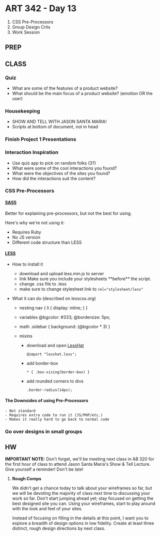 ART 342 - Day 13
=======================================

1. CSS Pre-Processors
2. Group Design Crits
3. Work Session


PREP
---------------------------------------



CLASS
---------------------------------------

### Quiz

- What are some of the features of a product website?
- What should be the main focus of a product website? (emotion OR the user)


### Housekeeping

- SHOW AND TELL WITH JASON SANTA MARIA!
- Scripts at bottom of document, not in head



### Finish Project 1 Presentations


### Interaction Inspiration
- Use quiz app to pick on random folks (3?)
- What were some of the cool interactions you found?
- What were the objectives of the sites you found?
- How did the interactions suit the content?





### CSS Pre-Processors

#### [SASS](http://sass-lang.com/guide)
Better for explaining pre-processors, but not the best for using.

Here's why we're not using it:

- Requires Ruby
- No JS version
- Different code structure than LESS


#### [LESS](http://lesscss.org/)

- How to install it
	- download and upload less.min.js to server
	- link
		<link rel="stylesheet/less" type="text/css" href="styles.less" />
		<script src="less.js" type="text/javascript"></script>
		Make sure you include your stylesheets **before** the script.
	- change .css file to .less
	- make sure to change stylesheet link to `rel="stylesheet/less"`


- What it can do (described on lesscss.org) 
	- nesting
		nav {
			li { display: inline; }
		}
	- variables
		@bgcolor: #333;
		@bordersize: 5px;

	- math
		.sidebar { background: (@bgcolor * 3) }
	
	- mixins
		- download and open [LessHat](http://lesshat.com/)
		
			`@import "lesshat.less";`
		
		- add border-box
			
			`* {
				.box-sizing(border-box)
			}`
		
		- add rounded corners to divs

			`.border-radius(14px);`





#### The Downsides of using Pre-Processors
	- Not standard
	- Requires extra code to run it (JS/PHP/etc.)
	- Makes it really hard to go back to normal code
	

### Go over designs in small groups


HW
---------------------------------------

**IMPORTANT NOTE:** Don't forget, we'll be meeting next class in AB 320 for the first hour of class to attend Jason Santa Maria's Show & Tell Lecture. Give yourself a reminder! Don't be late!

1. **Rough Comps**

	We didn't get a chance today to talk about your wireframes so far, but we will be devoting the majority of class next time to discussing your work so far. Don't start jumping ahead yet; stay focused on getting the best designed site you can. Using your wireframes, start to play around with the look and feel of your sites. 
	
	Instead of focusing on filling in the details at this point, I want you to explore a breadth of design options in low fidelity. Create at least three distinct, rough design directions by next class. 


